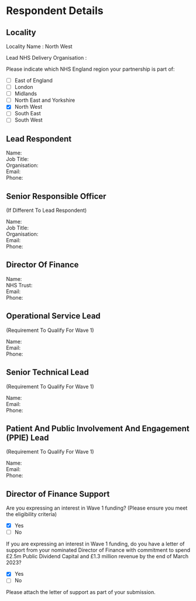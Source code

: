 # Respondent Details

## Locality

Locality Name
:  North West

Lead NHS Delivery Organisation
:

Please indicate which NHS England region your partnership is part of:

- [ ] East of England
- [ ] London
- [ ] Midlands
- [ ] North East and Yorkshire
- [x] North West
- [ ] South East
- [ ] South West

## Lead Respondent

Name:  \
Job Title:  \
Organisation:  
Email:  \
Phone:  

## Senior Responsible Officer

(If Different To Lead Respondent)

Name:\
Job Title:\
Organisation:\
Email:  \
Phone:  

## Director Of Finance

Name:\
NHS Trust:\
Email:\
Phone:

## Operational Service Lead

(Requirement To Qualify For Wave 1)

Name:\
Email:\
Phone:

## Senior Technical Lead

(Requirement To Qualify For Wave 1)

Name:\
Email:\
Phone:

## Patient And Public Involvement And Engagement (PPIE) Lead

(Requirement To Qualify For Wave 1)

Name:\
Email:\
Phone:

## Director of Finance Support

Are you expressing an interest in Wave 1 funding?  (Please ensure you meet the eligibility criteria)

- [x]  Yes
- [ ]  No

If you are expressing an interest in Wave 1 funding, do you have a letter of support from your nominated Director of Finance with commitment to spend £2.5m Public Dividend Capital and £1.3 million revenue by the end of March 2023?  

- [x]  Yes
- [ ]  No

Please attach the letter of support as part of your submission.
